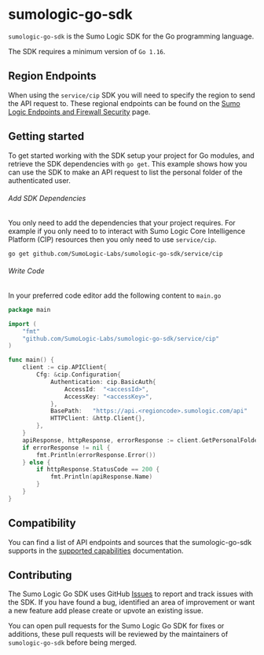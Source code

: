 # sumologic-go-sdk

`sumologic-go-sdk` is the Sumo Logic SDK for the Go programming language.

The SDK requires a minimum version of `Go 1.16`.

## Region Endpoints

When using the `service/cip` SDK you will need to specify the region to send the API request to. These regional endpoints can 
be found on the [Sumo Logic Endpoints and Firewall Security](https://help.sumologic.com/APIs/General-API-Information/Sumo-Logic-Endpoints-and-Firewall-Security) page.

## Getting started

To get started working with the SDK setup your project for Go modules, and retrieve the SDK dependencies
with `go get`. This example shows how you can use the SDK to make an API request to list the personal folder of the authenticated user.

###### Add SDK Dependencies

You only need to add the dependencies that your project requires. For example if you only need to to interact with Sumo Logic 
Core Intelligence Platform (CIP) resources then you only need to use `service/cip`.

```
go get github.com/SumoLogic-Labs/sumologic-go-sdk/service/cip
```

###### Write Code

In your preferred code editor add the following content to `main.go`

```go
package main

import (
	"fmt"
	"github.com/SumoLogic-Labs/sumologic-go-sdk/service/cip"
)

func main() {
	client := cip.APIClient{
		Cfg: &cip.Configuration{
			Authentication: cip.BasicAuth{
				AccessId:  "<accessId>",
				AccessKey: "<accessKey>",
			},
			BasePath:   "https://api.<regioncode>.sumologic.com/api"
			HTTPClient: &http.Client{},
		},
	}
	apiResponse, httpResponse, errorResponse := client.GetPersonalFolder()
	if errorResponse != nil {
		fmt.Println(errorResponse.Error())
	} else {
		if httpResponse.StatusCode == 200 {
			fmt.Println(apiResponse.Name)
        }
    }
}
```
## Compatibility

You can find a list of API endpoints and sources that the sumologic-go-sdk supports in the [supported capabilities](COMPATIBILITY.md) documentation.

## Contributing

The Sumo Logic Go SDK uses GitHub [Issues](https://github.com/SumoLogic-Labs/sumologic-go-sdk/issues) to report and track 
issues with the SDK. If you have found a bug, identified an area of improvement or want a new feature add please create or 
upvote an existing issue.

You can open pull requests for the Sumo Logic Go SDK for fixes or additions, these pull requests will be reviewed by the maintainers
of `sumologic-go-sdk` before being merged.
